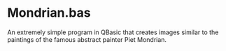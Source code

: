 # Mondrian.bas

An extremely simple program in QBasic that creates images similar to the paintings of the famous abstract painter Piet Mondrian.
